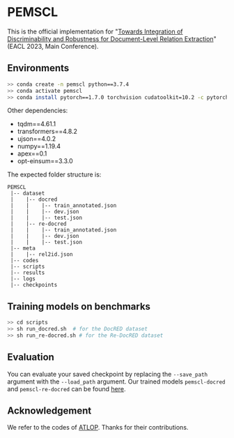 PEMSCL
===
This is the official implementation for "[Towards Integration of Discriminability and Robustness for Document-Level Relation Extraction](https://arxiv.org/abs/2304.00824)" (EACL 2023, Main Conference).


## Environments
```bash
>> conda create -n pemscl python==3.7.4
>> conda activate pemscl
>> conda install pytorch==1.7.0 torchvision cudatoolkit=10.2 -c pytorch
```
Other dependencies:
- tqdm==4.61.1
- transformers==4.8.2
- ujson==4.0.2
- numpy==1.19.4
- apex==0.1
- opt-einsum==3.3.0

The expected folder structure is:

```
PEMSCL
 |-- dataset
 |    |-- docred
 |    |    |-- train_annotated.json        
 |    |    |-- dev.json
 |    |    |-- test.json
 |    |-- re-docred
 |    |    |-- train_annotated.json        
 |    |    |-- dev.json
 |    |    |-- test.json
 |-- meta
 |    |-- rel2id.json
 |-- codes
 |-- scripts 
 |-- results
 |-- logs
 |-- checkpoints
```

## Training models on benchmarks
```bash
>> cd scripts
>> sh run_docred.sh  # for the DocRED dataset
>> sh run_re-docred.sh # for the Re-DocRED dataset
```


## Evaluation
You can evaluate your saved checkpoint by replacing the `--save_path` argument with the `--load_path` argument. Our trained models `pemscl-docred` and `pemscl-re-docred` can be found [here](https://drive.google.com/drive/folders/1iaHDreWu0xtBnzjOTNRzNyp2OnemvNmA?usp=share_link).


## Acknowledgement
We refer to the codes of [ATLOP](https://github.com/wzhouad/ATLOP). Thanks for their contributions.

